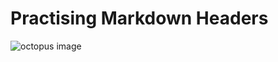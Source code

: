 # Practising Markdown Headers

![octopus image](https://www.shutterstock.com/image-vector/cute-octopus-hand-drawn-sea-600nw-2441176073.jpg)
